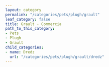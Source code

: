 ```yaml
---
layout: category
permalink: "/categories/pets/plugh/grault"
leaf_category: false
title: Grault - Commercia
path_to_this_category:
- Pets
- Plugh
- Grault
child_categories:
- name: Dredz
  url: "/categories/pets/plugh/grault/dredz"
---
```

